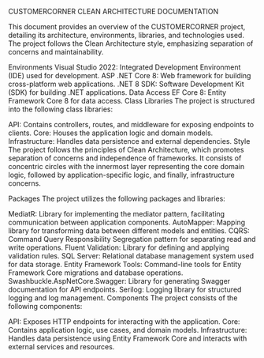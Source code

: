 CUSTOMERCORNER CLEAN ARCHITECTURE DOCUMENTATION

This document provides an overview of the CUSTOMERCORNER project, detailing its architecture, environments, libraries, and technologies used. The project follows the Clean Architecture style, emphasizing separation of concerns and maintainability.

Environments
Visual Studio 2022: Integrated Development Environment (IDE) used for development.
ASP .NET Core 8: Web framework for building cross-platform web applications.
.NET 8 SDK: Software Development Kit (SDK) for building .NET applications.
Data Access EF Core 8: Entity Framework Core 8 for data access.
Class Libraries
The project is structured into the following class libraries:

API: Contains controllers, routes, and middleware for exposing endpoints to clients.
Core: Houses the application logic and domain models.
Infrastructure: Handles data persistence and external dependencies.
Style
The project follows the principles of Clean Architecture, which promotes separation of concerns and independence of frameworks. It consists of concentric circles with the innermost layer representing the core domain logic, followed by application-specific logic, and finally, infrastructure concerns.

Packages
The project utilizes the following packages and libraries:

MediatR: Library for implementing the mediator pattern, facilitating communication between application components.
AutoMapper: Mapping library for transforming data between different models and entities.
CQRS: Command Query Responsibility Segregation pattern for separating read and write operations.
Fluent Validation: Library for defining and applying validation rules.
SQL Server: Relational database management system used for data storage.
Entity Framework Tools: Command-line tools for Entity Framework Core migrations and database operations.
Swashbuckle.AspNetCore.Swagger: Library for generating Swagger documentation for API endpoints.
Serilog: Logging library for structured logging and log management.
Components
The project consists of the following components:

API: Exposes HTTP endpoints for interacting with the application.
Core: Contains application logic, use cases, and domain models.
Infrastructure: Handles data persistence using Entity Framework Core and interacts with external services and resources.
